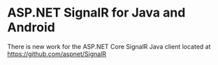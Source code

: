 # ASP.NET SignalR for Java and Android
There is new work for the ASP.NET Core SignalR Java client located at https://github.com/aspnet/SignalR

